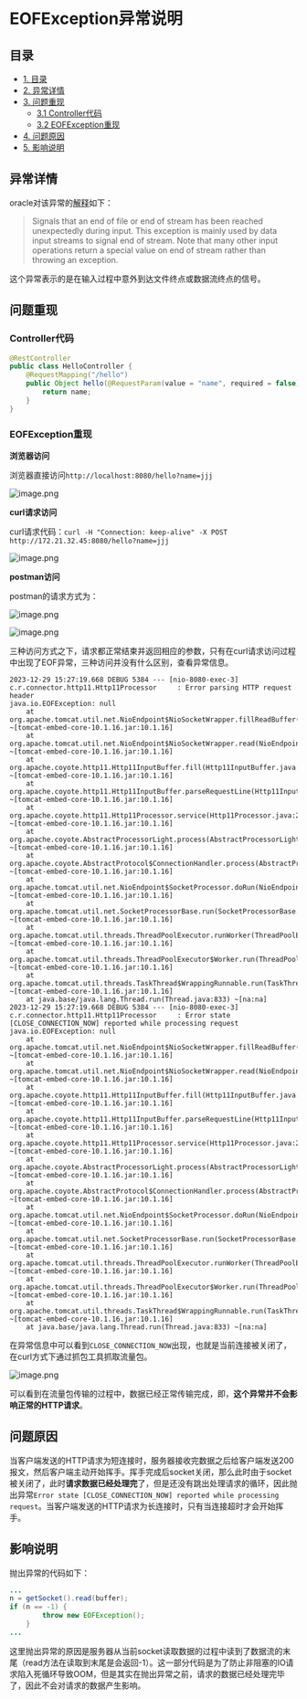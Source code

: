 # EOFException异常说明

## 目录
- [1. 目录](#目录)
- [2. 异常详情](#异常详情)
- [3. 问题重现](#问题重现)
    - [3.1 Controller代码](#controller代码)
    - [3.2 EOFException重现](#eofexception重现)
- [4. 问题原因](#问题原因)
- [5. 影响说明](#影响说明)



## 异常详情

oracle对该异常的[解释](https://docs.oracle.com/javase/8/docs/api/java/io/EOFException.html)如下：

> Signals that an end of file or end of stream has been reached unexpectedly during input.
> This exception is mainly used by data input streams to signal end of stream. Note that many other input
> operations return a special value on end of stream rather than throwing an exception.

这个异常表示的是在输入过程中意外到达文件终点或数据流终点的信号。

## 问题重现

### Controller代码

```java
@RestController
public class HelloController {
    @RequestMapping("/hello")
    public Object hello(@RequestParam(value = "name", required = false) String name) {
        return name;
    }
}
```

### EOFException重现

**浏览器访问**

浏览器直接访问`http://localhost:8080/hello?name=jjj`

![image.png](./imgs/1703840287469-8c9a8051-1193-4e3c-9095-684aeaab21c3.png)

**curl请求访问**

curl请求代码：`curl -H "Connection: keep-alive" -X POST http://172.21.32.45:8080/hello?name=jjj`

![image.png](./imgs/1703840084776-611c4fab-1918-4c04-9ebb-d7c31a1efb7c.png)

**postman访问**

postman的请求方式为：

![image.png](./imgs/1703840329294-e032659a-70eb-461e-8c62-729fa23a1147.png)

![image.png](./imgs/1703840346261-8ab5374b-b54f-4a59-bb66-547722c878dd.png)

三种访问方式之下，请求都正常结束并返回相应的参数，只有在curl请求访问过程中出现了EOF异常，三种访问并没有什么区别，查看异常信息。

```shell
2023-12-29 15:27:19.668 DEBUG 5384 --- [nio-8080-exec-3] c.r.connector.http11.Http11Processor     : Error parsing HTTP request header
java.io.EOFException: null
	at org.apache.tomcat.util.net.NioEndpoint$NioSocketWrapper.fillReadBuffer(NioEndpoint.java:1296) ~[tomcat-embed-core-10.1.16.jar:10.1.16]
	at org.apache.tomcat.util.net.NioEndpoint$NioSocketWrapper.read(NioEndpoint.java:1184) ~[tomcat-embed-core-10.1.16.jar:10.1.16]
	at org.apache.coyote.http11.Http11InputBuffer.fill(Http11InputBuffer.java:785) ~[tomcat-embed-core-10.1.16.jar:10.1.16]
	at org.apache.coyote.http11.Http11InputBuffer.parseRequestLine(Http11InputBuffer.java:348) ~[tomcat-embed-core-10.1.16.jar:10.1.16]
	at org.apache.coyote.http11.Http11Processor.service(Http11Processor.java:264) ~[tomcat-embed-core-10.1.16.jar:10.1.16]
	at org.apache.coyote.AbstractProcessorLight.process(AbstractProcessorLight.java:63) ~[tomcat-embed-core-10.1.16.jar:10.1.16]
	at org.apache.coyote.AbstractProtocol$ConnectionHandler.process(AbstractProtocol.java:896) ~[tomcat-embed-core-10.1.16.jar:10.1.16]
	at org.apache.tomcat.util.net.NioEndpoint$SocketProcessor.doRun(NioEndpoint.java:1744) ~[tomcat-embed-core-10.1.16.jar:10.1.16]
	at org.apache.tomcat.util.net.SocketProcessorBase.run(SocketProcessorBase.java:52) ~[tomcat-embed-core-10.1.16.jar:10.1.16]
	at org.apache.tomcat.util.threads.ThreadPoolExecutor.runWorker(ThreadPoolExecutor.java:1191) ~[tomcat-embed-core-10.1.16.jar:10.1.16]
	at org.apache.tomcat.util.threads.ThreadPoolExecutor$Worker.run(ThreadPoolExecutor.java:659) ~[tomcat-embed-core-10.1.16.jar:10.1.16]
	at org.apache.tomcat.util.threads.TaskThread$WrappingRunnable.run(TaskThread.java:61) ~[tomcat-embed-core-10.1.16.jar:10.1.16]
	at java.base/java.lang.Thread.run(Thread.java:833) ~[na:na]
2023-12-29 15:27:19.668 DEBUG 5384 --- [nio-8080-exec-3] c.r.connector.http11.Http11Processor     : Error state [CLOSE_CONNECTION_NOW] reported while processing request
java.io.EOFException: null
	at org.apache.tomcat.util.net.NioEndpoint$NioSocketWrapper.fillReadBuffer(NioEndpoint.java:1296) ~[tomcat-embed-core-10.1.16.jar:10.1.16]
	at org.apache.tomcat.util.net.NioEndpoint$NioSocketWrapper.read(NioEndpoint.java:1184) ~[tomcat-embed-core-10.1.16.jar:10.1.16]
	at org.apache.coyote.http11.Http11InputBuffer.fill(Http11InputBuffer.java:785) ~[tomcat-embed-core-10.1.16.jar:10.1.16]
	at org.apache.coyote.http11.Http11InputBuffer.parseRequestLine(Http11InputBuffer.java:348) ~[tomcat-embed-core-10.1.16.jar:10.1.16]
	at org.apache.coyote.http11.Http11Processor.service(Http11Processor.java:264) ~[tomcat-embed-core-10.1.16.jar:10.1.16]
	at org.apache.coyote.AbstractProcessorLight.process(AbstractProcessorLight.java:63) ~[tomcat-embed-core-10.1.16.jar:10.1.16]
	at org.apache.coyote.AbstractProtocol$ConnectionHandler.process(AbstractProtocol.java:896) ~[tomcat-embed-core-10.1.16.jar:10.1.16]
	at org.apache.tomcat.util.net.NioEndpoint$SocketProcessor.doRun(NioEndpoint.java:1744) ~[tomcat-embed-core-10.1.16.jar:10.1.16]
	at org.apache.tomcat.util.net.SocketProcessorBase.run(SocketProcessorBase.java:52) ~[tomcat-embed-core-10.1.16.jar:10.1.16]
	at org.apache.tomcat.util.threads.ThreadPoolExecutor.runWorker(ThreadPoolExecutor.java:1191) ~[tomcat-embed-core-10.1.16.jar:10.1.16]
	at org.apache.tomcat.util.threads.ThreadPoolExecutor$Worker.run(ThreadPoolExecutor.java:659) ~[tomcat-embed-core-10.1.16.jar:10.1.16]
	at org.apache.tomcat.util.threads.TaskThread$WrappingRunnable.run(TaskThread.java:61) ~[tomcat-embed-core-10.1.16.jar:10.1.16]
	at java.base/java.lang.Thread.run(Thread.java:833) ~[na:na]
```

在异常信息中可以看到`CLOSE_CONNECTION_NOW`出现，也就是当前连接被关闭了，在curl方式下通过抓包工具抓取流量包。

![image.png](./imgs/1703842317762-5d9db84d-238b-4154-895f-23851942d1a0.png)

可以看到在流量包传输的过程中，数据已经正常传输完成，即，**这个异常并不会影响正常的HTTP请求**。

## 问题原因

当客户端发送的HTTP请求为短连接时，服务器接收完数据之后给客户端发送200报文，然后客户端主动开始挥手。挥手完成后socket关闭，那么此时由于socket被关闭了，此时**请求数据已经处理完**了，但是还没有跳出处理请求的循环，因此抛出异常`Error state [CLOSE_CONNECTION_NOW] reported while processing request`。当客户端发送的HTTP请求为长连接时，只有当连接超时才会开始挥手。

## 影响说明

抛出异常的代码如下：

```java
...
n = getSocket().read(buffer);
if (n == -1) {
        throw new EOFException();
    }
...
```

这里抛出异常的原因是服务器从当前socket读取数据的过程中读到了数据流的末尾（read方法在读取到末尾是会返回-1）。这一部分代码是为了防止非阻塞的IO请求陷入死循环导致OOM，但是其实在抛出异常之前，请求的数据已经处理完毕了，因此不会对请求的数据产生影响。